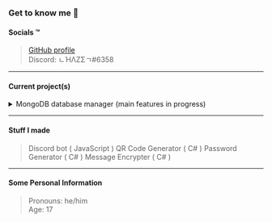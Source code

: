 ### Get to know me :thinking:

#### Socials :tm:
> [GitHub profile](https://github.com/iLoveBread-Projecys "iLoveBread GitHub profile")<br>
> Discord: ㄴΉΛZΣㄱ#6358<br>

***

#### Current project(s)
<details closed><summary>MongoDB database manager (main features in progress)</summary>

  > Connection management<br>
  > Add or remove documents and databases<br>
  > Connect to your MongoDB database using a "C#/.NET connect link"<br>
  > ...

</details>

***

#### Stuff I made
> Discord bot ( JavaScript )
> QR Code Generator ( C# )
> Password Generator ( C# )
> Message Encrypter ( C# )

***

#### Some Personal Information
> Pronouns: he/him<br>
> Age: 17
